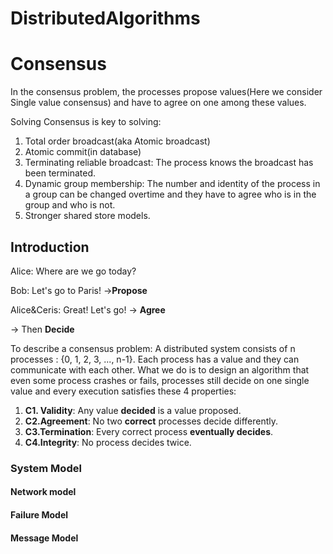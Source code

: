 

# DistributedAlgorithms

# Consensus

In the consensus problem, the processes propose values(Here we consider Single value consensus) and have to agree on one among these values.



Solving Consensus is key to solving:

1. Total order broadcast(aka Atomic broadcast)
2. Atomic commit(in database)
3. Terminating reliable broadcast: The process knows the broadcast has been terminated.
4. Dynamic group membership: The number and identity of the process in a group can be changed overtime and they have to agree who is in the group and who is not.
5. Stronger shared store models.



## Introduction

Alice: Where are we go today?

Bob: Let's go to Paris!     ->**Propose**

Alice&Ceris: Great! Let's go!  -> **Agree**

-> Then **Decide**



To describe a consensus problem: A distributed system consists of n processes : {0, 1, 2, 3, ..., n-1}. Each process has a value and they can communicate with each other. What we do is to design an algorithm that even some process crashes or fails, processes still decide on one single value and every execution satisfies these 4 properties: 

1. **C1. Validity**: Any value **decided** is a value proposed.
2. **C2.Agreement**: No two **correct** processes decide differently.
3. **C3.Termination**: Every correct process **eventually decides**.
4. **C4.Integrity**: No process decides twice.



### System Model

#### Network model

#### Failure Model

#### Message Model



